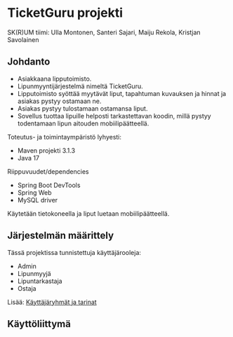 # TicketGuru projekti

SK(R)UM tiimi: Ulla Montonen, Santeri Sajari, Maiju Rekola, Kristjan Savolainen

## Johdanto

* Asiakkaana lipputoimisto.
* Lipunmyyntijärjestelmä nimeltä TicketGuru. 
* Lipputoimisto syöttää myytävät liput, tapahtuman kuvauksen ja hinnat ja asiakas pystyy ostamaan ne.
* Asiakas pystyy tulostamaan ostamansa liput.
* Sovellus tuottaa lipuille helposti tarkastettavan koodin, millä pystyy todentamaan lipun aitouden mobiilipäätteellä.

Toteutus- ja toimintaympäristö lyhyesti:
* Maven projekti 3.1.3
* Java 17

Riippuvuudet/dependencies
* Spring Boot DevTools
* Spring Web
* MySQL driver

Käytetään tietokoneella ja liput luetaan mobiilipäätteellä.

## Järjestelmän määrittely
Tässä projektissa tunnistettuja käyttäjärooleja:
* Admin
* Lipunmyyjä
* Lipuntarkastaja
* Ostaja

Lisää: [Käyttäjäryhmät ja tarinat](https://github.com/UllaMontonen/TicketGuru/blob/dev/KayttajaroolitJaTarinat.md)
## Käyttöliittymä
